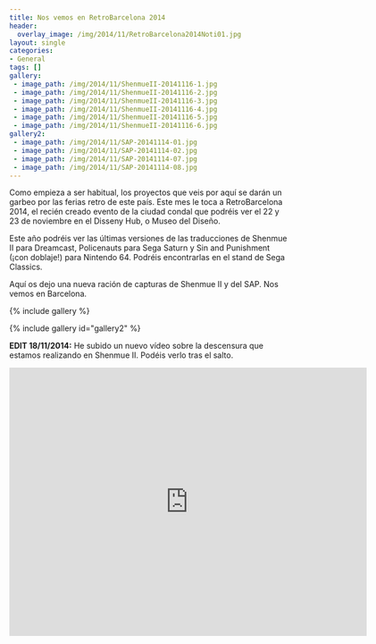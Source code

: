 ```yaml
---
title: Nos vemos en RetroBarcelona 2014
header:
  overlay_image: /img/2014/11/RetroBarcelona2014Noti01.jpg
layout: single
categories:
- General
tags: []
gallery:
 - image_path: /img/2014/11/ShenmueII-20141116-1.jpg
 - image_path: /img/2014/11/ShenmueII-20141116-2.jpg
 - image_path: /img/2014/11/ShenmueII-20141116-3.jpg
 - image_path: /img/2014/11/ShenmueII-20141116-4.jpg
 - image_path: /img/2014/11/ShenmueII-20141116-5.jpg
 - image_path: /img/2014/11/ShenmueII-20141116-6.jpg
gallery2:
 - image_path: /img/2014/11/SAP-20141114-01.jpg
 - image_path: /img/2014/11/SAP-20141114-02.jpg
 - image_path: /img/2014/11/SAP-20141114-07.jpg
 - image_path: /img/2014/11/SAP-20141114-08.jpg
---
```

Como empieza a ser habitual, los proyectos que veis por aquí se darán un garbeo 
por las ferias retro de este país. Este mes le toca a RetroBarcelona 2014, el recién 
creado evento de la ciudad condal que podréis ver el 22 y 23 de noviembre en el 
Disseny Hub, o Museo del Diseño.

Este año podréis ver las últimas versiones de las traducciones de Shenmue II para 
Dreamcast, Policenauts para Sega Saturn y Sin and Punishment (¡con doblaje!) para 
Nintendo 64. Podréis encontrarlas en el stand de Sega Classics.

Aquí os dejo una nueva ración de capturas de Shenmue II y del SAP. Nos vemos en 
Barcelona.

{% include gallery %}

{% include gallery id="gallery2" %}

**EDIT 18/11/2014:** He subido un nuevo vídeo sobre la descensura que estamos realizando 
en Shenmue II. Podéis verlo tras el salto.

<!--more-->

<center><iframe width="640" height="480" src="https://www.youtube-nocookie.com/embed/aqfjxUU6mcU?rel=0" frameborder="0" allow="accelerometer; autoplay; encrypted-media; gyroscope; picture-in-picture" allowfullscreen></iframe></center>
